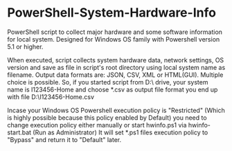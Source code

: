 # PowerShell-System-Hardware-Info
PowerShell script to collect major hardware and some software information for local system. 
Designed for Windows OS family with Powershell version 5.1 or higher.

When executed, script collects system hardware data, network settings, OS version and save as file in script's root directory using local system name as filename.
Output data formats are: JSON, CSV, XML or HTML(GUI). Multiple choiсe is possible. 
So, if you started script from D:\ drive, your system name is I123456-Home and choose *.csv as output file format you end up with file D:\I123456-Home.csv

Incase your Windows OS Powershell execution policy is "Restricted" (Which is highly possible because this policy enabled by Default) 
you need to change execution policy either manually or start hwinfo.ps1 via hwinfo-start.bat (Run as Administrator)
It will set *.ps1 files execution policy to "Bypass" and return it to "Default" later.
